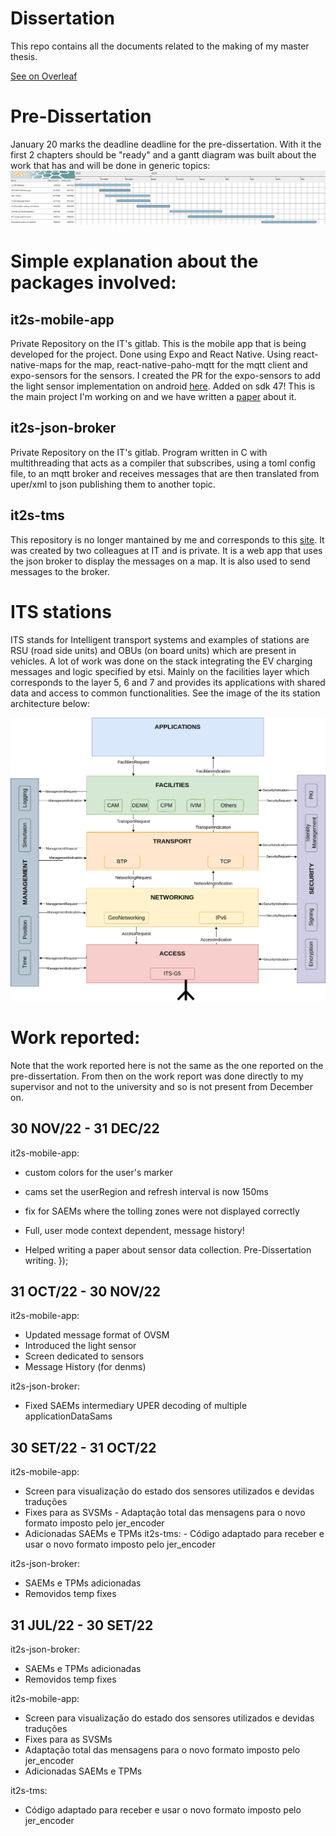 # Dissertation
This repo contains all the documents related to the making of my master thesis.

[See on Overleaf](https://www.overleaf.com/read/kgnwtrzpwtpt)

# Pre-Dissertation
January 20 marks the deadline deadline for the pre-dissertation.
With it the first 2 chapters should be "ready" and a gantt diagram was built about the work that has and will be done in generic topics:
![Work](./Projected_work.png)
# Simple explanation about the packages involved:
## it2s-mobile-app
Private Repository on the IT's gitlab.
This is the mobile app that is being developed for the project. Done using Expo and React Native.
Using react-native-maps for the map, react-native-paho-mqtt for the mqtt client and expo-sensors for the sensors. I created the PR for the expo-sensors to add the light sensor implementation on android [here]( https://github.com/expo/expo/pull/18225 ). Added on sdk 47!
This is the main project I'm working on and we have written a [paper](https://www.mdpi.com/1424-8220/23/3/1724) about it.
## it2s-json-broker
Private Repository on the IT's gitlab.
Program written in C with multithreading that acts as a compiler that subscribes, using a toml config file, to an mqtt broker and receives messages that are then translated from uper/xml to json publishing them to another topic.
## it2s-tms
This repository is no longer mantained by me and corresponds to this [site](https://ccam.av.it.pt). It was created by two colleagues at IT and is private. It is a web app that uses the json broker to display the messages on a map. It is also used to send messages to the broker.

# ITS stations
ITS stands for Intelligent transport systems and examples of stations are RSU (road side units) and OBUs (on board units) which are present in vehicles.
A lot of work was done on the stack integrating the EV charging messages and logic specified by etsi. Mainly on the facilities layer which corresponds to the layer 5, 6 and 7 and provides its applications with shared data and access to common functionalities. See the image of the its station architecture below:

![ITS station architecture](./itss_arch.drawio.png)

# Work reported:
Note that the work reported here is not the same as the one reported on the pre-dissertation. From then on the work report was done directly to my supervisor and not to the university and so is not present from December on.
## 30 NOV/22 - 31 DEC/22
it2s-mobile-app:
- custom colors for the user's marker
- cams set the userRegion and refresh interval is now 150ms
- fix for SAEMs where the tolling zones were not displayed correctly
- Full, user mode context dependent, message history!

- Helped writing a paper about sensor data collection.
Pre-Dissertation writing.                  });

## 31 OCT/22 - 30 NOV/22
it2s-mobile-app:
- Updated message format of OVSM
- Introduced the light sensor 
- Screen dedicated to sensors
- Message History (for denms)

it2s-json-broker:
- Fixed SAEMs intermediary UPER decoding of multiple applicationDataSams


## 30 SET/22 - 31 OCT/22
it2s-mobile-app: 
- Screen para visualização do estado dos sensores utilizados e devidas traduções 
- Fixes para as SVSMs - Adaptação total das mensagens para o novo formato imposto pelo jer_encoder 
- Adicionadas SAEMs e TPMs it2s-tms: - Código adaptado para receber e usar o novo formato imposto pelo jer_encoder

it2s-json-broker: 
- SAEMs e TPMs adicionadas 
- Removidos temp fixes 

## 31 JUL/22 - 30 SET/22

it2s-json-broker: 
- SAEMs e TPMs adicionadas
- Removidos temp fixes

it2s-mobile-app:
- Screen para visualização do estado dos sensores utilizados e devidas traduções
- Fixes para as SVSMs
- Adaptação total das mensagens para o novo formato imposto pelo jer_encoder
- Adicionadas SAEMs e TPMs 

it2s-tms:
- Código adaptado para receber e usar o novo formato imposto pelo jer_encoder
